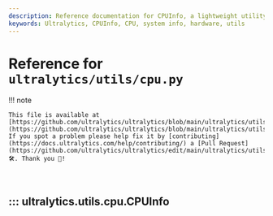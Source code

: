 ```yaml
---
description: Reference documentation for CPUInfo, a lightweight utility to get system CPU details in Ultralytics.
keywords: Ultralytics, CPUInfo, CPU, system info, hardware, utils
---
```


# Reference for `ultralytics/utils/cpu.py`

!!! note

    This file is available at [https://github.com/ultralytics/ultralytics/blob/main/ultralytics/utils/cpu.py](https://github.com/ultralytics/ultralytics/blob/main/ultralytics/utils/cpu.py). If you spot a problem please help fix it by [contributing](https://docs.ultralytics.com/help/contributing/) a [Pull Request](https://github.com/ultralytics/ultralytics/edit/main/ultralytics/utils/cpu.py) 🛠️. Thank you 🙏!

<br>

## ::: ultralytics.utils.cpu.CPUInfo

<br><br>
